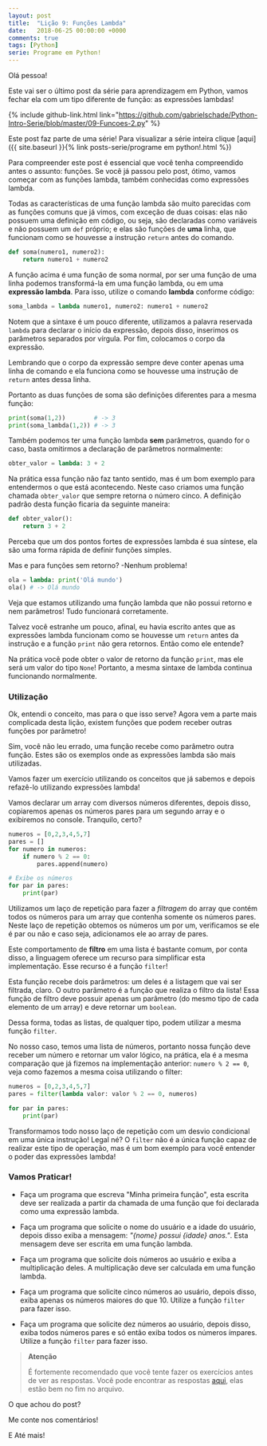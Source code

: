 ```yaml
---
layout: post
title:  "Lição 9: Funções Lambda"
date:   2018-06-25 00:00:00 +0000
comments: true
tags: [Python]
serie: Programe em Python!
---
```


Olá pessoa!

Este vai ser o último post da série para aprendizagem em Python, vamos fechar ela com um tipo diferente de função: as expressões lambdas!

<!--more-->

{% include github-link.html link="https://github.com/gabrielschade/Python-Intro-Serie/blob/master/09-Funcoes-2.py" %} 

Este post faz parte de uma série! Para visualizar a série inteira clique [aqui]({{ site.baseurl }}{% link posts-serie/programe em python!.html %})

Para compreender este post é essencial que você tenha compreendido antes o assunto: funções. Se você já passou pelo post, ótimo, vamos começar com as funções lambda, também conhecidas como expressões lambda.

Todas as características de uma função lambda são muito parecidas com as funções comuns que já vimos, com exceção de duas coisas: elas não possuem uma definição em código, ou seja, são declaradas como variáveis e não possuem um `def` próprio; e elas são funções de **uma** linha, que funcionam como se houvesse a instrução `return` antes do comando.

```python
def soma(numero1, numero2):
    return numero1 + numero2
```

A função acima é uma função de soma normal, por ser uma função de uma linha podemos transformá-la em uma função lambda, ou em uma **expressão lambda**. Para isso, utilize o comando **lambda** conforme código:

```python
soma_lambda = lambda numero1, numero2: numero1 + numero2
```
Notem que a sintaxe é um pouco diferente, utilizamos a palavra reservada `lambda` para declarar o início da expressão, depois disso, inserimos os parâmetros separados por vírgula. Por fim, colocamos o corpo da expressão.

Lembrando que o corpo da expressão sempre deve conter apenas uma linha de comando e ela funciona como se houvesse uma instrução de `return` antes dessa linha.

Portanto as duas funções de soma são definições diferentes para a mesma função:

```python
print(soma(1,2))        # -> 3
print(soma_lambda(1,2)) # -> 3
```

Também podemos ter uma função lambda **sem** parâmetros, quando for o caso, basta omitirmos a declaração de parâmetros normalmente:

```python
obter_valor = lambda: 3 + 2
```

Na prática essa função não faz tanto sentido, mas é um bom exemplo para entendermos o que está acontecendo. Neste caso criamos uma função chamada `obter_valor` que sempre retorna o número cinco. A definição padrão desta função ficaria da seguinte maneira:

```python
def obter_valor():
    return 3 + 2
```

Perceba que um dos pontos fortes de expressões lambda é sua síntese, ela são uma forma rápida de definir funções simples.

Mas e para funções sem retorno? -Nenhum problema!

```python
ola = lambda: print('Olá mundo')
ola() # -> Olá mundo 
```

Veja que estamos utilizando uma função lambda que não possui retorno e nem parâmetros! Tudo funcionará corretamente. 

Talvez você estranhe um pouco, afinal, eu havia escrito antes que as expressões lambda funcionam como se houvesse um `return` antes da instrução e a função `print` não gera retornos. Então como ele entende?

Na prática você pode obter o valor de retorno da função `print`, mas ele será um valor do tipo `None`! Portanto, a mesma sintaxe de lambda continua funcionando normalmente.

### Utilização

Ok, entendi o conceito, mas para o que isso serve?
Agora vem a parte mais complicada desta lição, existem funções que podem receber outras funções por parâmetro!

Sim, você não leu errado, uma função recebe como parâmetro outra função. Estes são os exemplos onde as expressões lambda são mais utilizadas.

Vamos fazer um exercício utilizando os conceitos que já sabemos e depois refazê-lo utilizando expressões lambda!

Vamos declarar um array com diversos números diferentes, depois disso, copiaremos apenas os números pares para um segundo array e o exibiremos no console. Tranquilo, certo?

```python
numeros = [0,2,3,4,5,7]
pares = []
for numero in numeros:
    if numero % 2 == 0:
        pares.append(numero)

# Exibe os números
for par in pares:
    print(par)
```
Utilizamos um laço de repetição para fazer a *filtragem* do array que contém todos os números para um array que contenha somente os números pares. Neste laço de repetição obtemos os números um por um, verificamos se ele é par ou não e caso seja, adicionamos ele ao array de pares.

Este comportamento de **filtro** em uma lista é bastante comum, por conta disso, a linguagem oferece um recurso para simplificar esta implementação. Esse recurso é a função `filter`!

Esta função recebe dois parâmetros: um deles é a listagem que vai ser filtrada, claro. O outro parâmetro é a função que realiza o filtro da lista! Essa função de filtro deve possuir apenas um parâmetro (do mesmo tipo de cada elemento de um array) e deve retornar um `boolean`.

Dessa forma, todas as listas, de qualquer tipo, podem utilizar a mesma função `filter`.

No nosso caso, temos uma lista de números, portanto nossa função deve receber um número e retornar um valor lógico, na prática, ela é a mesma comparação que já fizemos na implementação anterior: `numero % 2 == 0`, veja como fazemos a mesma coisa utilizando o filter:

```python
numeros = [0,2,3,4,5,7]
pares = filter(lambda valor: valor % 2 == 0, numeros)

for par in pares:
    print(par)
```

Transformamos todo nosso laço de repetição com um desvio condicional em uma única instrução! Legal né?
O `filter` não é a única função capaz de realizar este tipo de operação, mas é um bom exemplo para você entender o poder das expressões lambda!

### Vamos Praticar!

* Faça um programa que escreva "Minha primeira função", esta escrita deve ser realizada a partir da chamada de uma função que foi declarada como uma expressão lambda.

* Faça um programa que solicite o nome do usuário e a idade do usuário, depois disso exiba a mensagem: *"{nome} possui {idade} anos."*. Esta mensagem deve ser escrita em uma função lambda.

* Faça um programa que solicite dois números ao usuário e exiba a multiplicação deles. A multiplicação deve ser calculada em uma função lambda.

* Faça um programa que solicite cinco números ao usuário, depois disso, exiba apenas os números maiores do que 10. Utilize a função `filter` para fazer isso.

* Faça um programa que solicite dez números ao usuário, depois disso, exiba todos números pares e só então exiba todos os números ímpares. Utilize a função `filter` para fazer isso.

> **Atenção**
> 
> É fortemente recomendado que você tente fazer os exercícios antes de ver as respostas.
> Você pode encontrar as respostas [aqui](https://github.com/gabrielschade/Python-Intro-Serie/blob/master/09-Funcoes-2.py), elas estão bem no fim no arquivo.

O que achou do post?

Me conte nos comentários!

E Até mais!